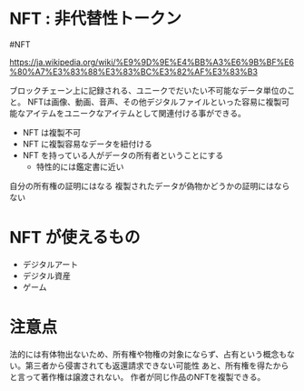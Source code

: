 # NFT : 非代替性トークン

#NFT

https://ja.wikipedia.org/wiki/%E9%9D%9E%E4%BB%A3%E6%9B%BF%E6%80%A7%E3%83%88%E3%83%BC%E3%82%AF%E3%83%B3

ブロックチェーン上に記録される、ユニークでだいたい不可能なデータ単位のこと。
NFTは画像、動画、音声、その他デジタルファイルといった容易に複製可能なアイテムをユニークなアイテムとして関連付ける事ができる。

- NFT は複製不可
- NFT に複製容易なデータを紐付ける
- NFT を持っている人がデータの所有者ということにする
  - 特性的には鑑定書に近い

自分の所有権の証明にはなる
複製されたデータが偽物かどうかの証明にはならない

# NFT が使えるもの

- デジタルアート
- デジタル資産
- ゲーム

# 注意点

法的には有体物出ないため、所有権や物権の対象にならず、占有という概念もない。第三者から侵害されても返還請求できない可能性
あと、所有権を得たからと言って著作権は譲渡されない。
作者が同じ作品のNFTを複製できる。


